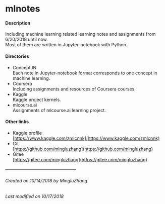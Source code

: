 # mlnotes

#### Description
Including machine learning related learning notes and assignments from 6/20/2018 until now.<br>
Most of them are written in Jupyter-notebook with Python.<br>

#### Directories
* ConceptJN<br>
Each note in Jupyter-notebook format corresponds to one concept in machine learning.
* Coursera<br>
Including assignments and resources of Coursera courses.
* Kaggle<br>
Kaggle project kernels.
* mlcourse.ai<br>
Assignments of mlcourse.ai learning project.

#### Other links

* Kaggle profile<br> 
[https://www.kaggle.com/zmlcnnk](https://www.kaggle.com/zmlcnnk)
* Git<br>
[https://github.com/mingluzhang](https://github.com/mingluzhang)
* Gitee<br>
[https://gitee.com/mingluzhang](https://gitee.com/mingluzhang)

————————————————
###### Created on 10/14/2018 by MingluZhang
###### Last modified on 10/17/2018